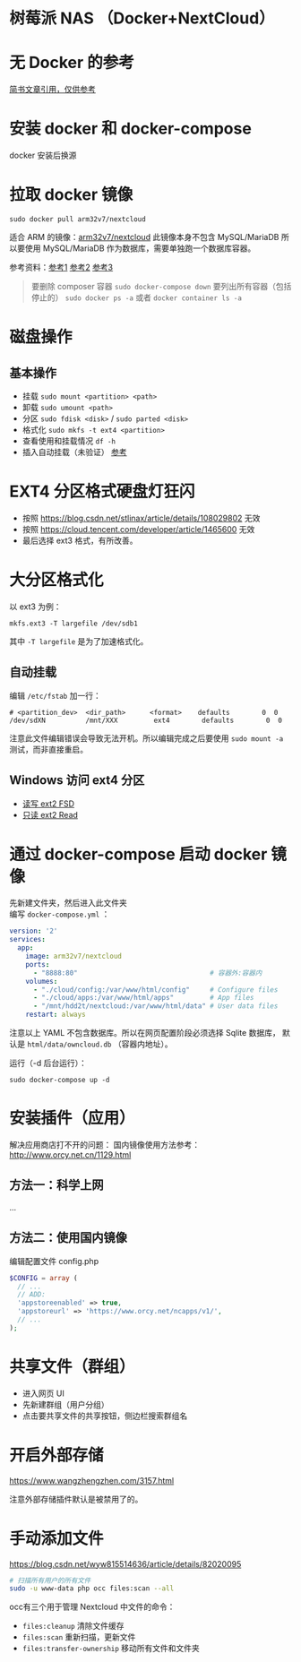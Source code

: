 # 树莓派 NAS （Docker+NextCloud）


# 无 Docker 的参考
[简书文章引用，仅供参考](https://www.jianshu.com/p/54ab0753b244)

# 安装 docker 和 docker-compose
docker 安装后换源


# 拉取 docker 镜像
```shell
sudo docker pull arm32v7/nextcloud
```
适合 ARM 的镜像：[arm32v7/nextcloud](https://hub.docker.com/r/arm32v7/nextcloud/) 此镜像本身不包含 MySQL/MariaDB 所以要使用 MySQL/MariaDB 作为数据库，需要单独跑一个数据库容器。


参考资料：[参考1](https://www.jianshu.com/p/a6d355de3dba) [参考2](https://www.jianshu.com/p/f57390c9b68b) [参考3](https://www.jianshu.com/p/717884796efc)

> 要删除 composer 容器 `sudo docker-compose down`
> 要列出所有容器（包括停止的） `sudo docker ps -a` 或者 `docker container ls -a`

# 磁盘操作
## 基本操作
- 挂载 `sudo mount <partition> <path>`
- 卸载 `sudo umount <path>`
- 分区 `sudo fdisk <disk>` / `sudo parted <disk>`
- 格式化 `sudo mkfs -t ext4 <partition>`
- 查看使用和挂载情况 `df -h`
- 插入自动挂载（未验证） [参考](https://shumeipai.nxez.com/2015/06/23/raspberry-pi-usb-storage-device-automatically-mounts.html)


# EXT4 分区格式硬盘灯狂闪
- 按照 https://blog.csdn.net/stlinax/article/details/108029802 无效
- 按照 https://cloud.tencent.com/developer/article/1465600 无效
- 最后选择 ext3 格式，有所改善。



# 大分区格式化
以 ext3 为例：
```shell
mkfs.ext3 -T largefile /dev/sdb1
```
其中 `-T largefile` 是为了加速格式化。



## 自动挂载
编辑 `/etc/fstab` 加一行：
```shell
# <partition_dev>  <dir_path>      <format>    defaults        0  0 
/dev/sdXN          /mnt/XXX         ext4        defaults        0  0
```
注意此文件编辑错误会导致无法开机。所以编辑完成之后要使用 `sudo mount -a` 测试，而非直接重启。

## Windows 访问 ext4 分区
- [读写 ext2 FSD](https://sourceforge.net/projects/ext2fsd/)
- [只读 ext2 Read](https://sourceforge.net/projects/ext2read/)

# 通过 docker-compose 启动 docker 镜像
先新建文件夹，然后进入此文件夹    
编写 `docker-compose.yml` ：
```yml
version: '2'
services:
  app:
    image: arm32v7/nextcloud
    ports:
      - "8888:80"                                 # 容器外:容器内
    volumes:
      - "./cloud/config:/var/www/html/config"     # Configure files
      - "./cloud/apps:/var/www/html/apps"         # App files
      - "/mnt/hdd2t/nextcloud:/var/www/html/data" # User data files
    restart: always
```
注意以上 YAML 不包含数据库。所以在网页配置阶段必须选择 Sqlite 数据库， 默认是 `html/data/owncloud.db` （容器内地址）。

运行（-d 后台运行）：
```shell
sudo docker-compose up -d
```


# 安装插件（应用）
解决应用商店打不开的问题：
国内镜像使用方法参考： http://www.orcy.net.cn/1129.html

## 方法一：科学上网
...

## 方法二：使用国内镜像
编辑配置文件 config.php
```php
$CONFIG = array (
  // ...
  // ADD:
  'appstoreenabled' => true,
  'appstoreurl' => 'https://www.orcy.net/ncapps/v1/',
  // ...
);
```

# 共享文件（群组）
- 进入网页 UI
- 先新建群组（用户分组）
- 点击要共享文件的共享按钮，侧边栏搜索群组名

# 开启外部存储
https://www.wangzhengzhen.com/3157.html

注意外部存储插件默认是被禁用了的。


# 手动添加文件
https://blog.csdn.net/wyw815514636/article/details/82020095

```bash
# 扫描所有用户的所有文件
sudo -u www-data php occ files:scan --all 
```
occ有三个用于管理 Nextcloud 中文件的命令：
- `files:cleanup` 清除文件缓存 
- `files:scan` 重新扫描，更新文件 
- `files:transfer-ownership` 移动所有文件和文件夹

